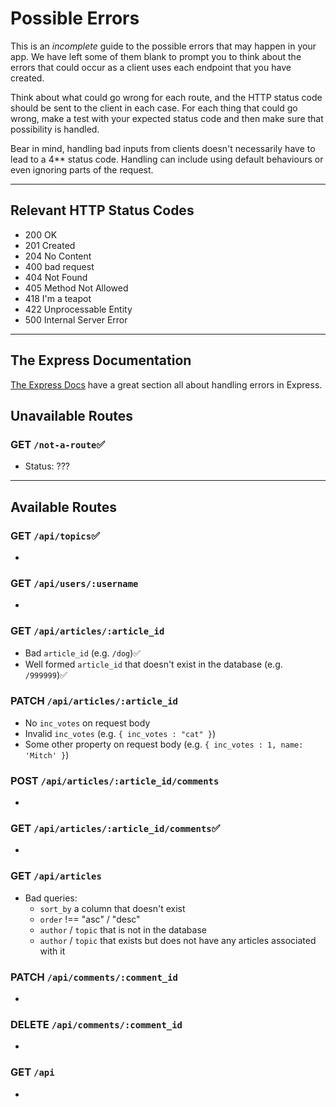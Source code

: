 # Possible Errors

This is an _incomplete_ guide to the possible errors that may happen in your app. We have left some of them blank to prompt you to think about the errors that could occur as a client uses each endpoint that you have created.

Think about what could go wrong for each route, and the HTTP status code should be sent to the client in each case.
For each thing that could go wrong, make a test with your expected status code and then make sure that possibility is handled.

Bear in mind, handling bad inputs from clients doesn't necessarily have to lead to a 4\*\* status code. Handling can include using default behaviours or even ignoring parts of the request.

---

## Relevant HTTP Status Codes

-   200 OK
-   201 Created
-   204 No Content
-   400 bad request
-   404 Not Found
-   405 Method Not Allowed
-   418 I'm a teapot
-   422 Unprocessable Entity
-   500 Internal Server Error

---

## The Express Documentation

[The Express Docs](https://expressjs.com/en/guide/error-handling.html) have a great section all about handling errors in Express.

## Unavailable Routes

### GET `/not-a-route`✅

-   Status: ???

---

## Available Routes

### GET `/api/topics`✅

-

### GET `/api/users/:username`

-

### GET `/api/articles/:article_id`

-   Bad `article_id` (e.g. `/dog`)✅
-   Well formed `article_id` that doesn't exist in the database (e.g. `/999999`)✅

### PATCH `/api/articles/:article_id`

-   No `inc_votes` on request body
-   Invalid `inc_votes` (e.g. `{ inc_votes : "cat" }`)
-   Some other property on request body (e.g. `{ inc_votes : 1, name: 'Mitch' }`)

### POST `/api/articles/:article_id/comments`

-

### GET `/api/articles/:article_id/comments`✅

-

### GET `/api/articles`

-   Bad queries:
    -   `sort_by` a column that doesn't exist
    -   `order` !== "asc" / "desc"
    -   `author` / `topic` that is not in the database
    -   `author` / `topic` that exists but does not have any articles associated with it

### PATCH `/api/comments/:comment_id`

-

### DELETE `/api/comments/:comment_id`

-

### GET `/api`

-
